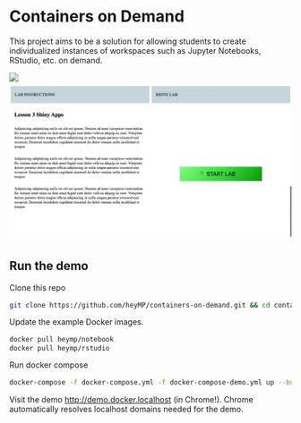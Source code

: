 # Containers on Demand

This project aims to be a solution for allowing students to create individualized instances of workspaces such as Jupyter Notebooks, RStudio, etc. on demand.

<img src="demo/demo.gif">
<img src="demo/shiny-demo.gif">

## Run the demo

Clone this repo

```bash
git clone https://github.com/heyMP/containers-on-demand.git && cd containers-on-demand
```

Update the example Docker images.

```
docker pull heymp/notebook
docker pull heymp/rstudio
```

Run docker compose

```bash
docker-compose -f docker-compose.yml -f docker-compose-demo.yml up --build
```

Visit the demo http://demo.docker.localhost (in Chrome!). Chrome automatically resolves localhost domains needed for the demo.